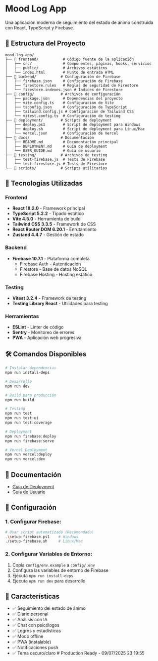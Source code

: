 # Mood Log App

Una aplicación moderna de seguimiento del estado de ánimo construida con React, TypeScript y Firebase.

## 📁 Estructura del Proyecto

```
mood-log-app/
├── 📁 frontend/           # Código fuente de la aplicación
│   ├── src/              # Componentes, páginas, hooks, servicios
│   ├── public/           # Archivos estáticos
│   └── index.html        # Punto de entrada HTML
├── 📁 backend/           # Configuración de Firebase
│   ├── firebase.json     # Configuración de Firebase
│   ├── firestore.rules   # Reglas de seguridad de Firestore
│   └── firestore.indexes.json # Índices de Firestore
├── 📁 config/            # Archivos de configuración
│   ├── package.json      # Dependencias del proyecto
│   ├── vite.config.ts    # Configuración de Vite
│   ├── tsconfig.json     # Configuración de TypeScript
│   ├── tailwind.config.js # Configuración de Tailwind CSS
│   └── vitest.config.ts  # Configuración de testing
├── 📁 deployment/        # Scripts de deployment
│   ├── deploy.ps1        # Script de deployment para Windows
│   ├── deploy.sh         # Script de deployment para Linux/Mac
│   └── vercel.json       # Configuración de Vercel
├── 📁 docs/              # Documentación
│   ├── README.md         # Documentación principal
│   ├── DEPLOYMENT.md     # Guía de deployment
│   └── USER_GUIDE.md     # Guía de usuario
├── 📁 testing/           # Archivos de testing
│   ├── test-firebase.js  # Tests de Firebase
│   └── test-firestore.js # Tests de Firestore
└── 📁 scripts/           # Scripts utilitarios
```

## 🚀 Tecnologías Utilizadas

### Frontend

- **React 18.2.0** - Framework principal
- **TypeScript 5.2.2** - Tipado estático
- **Vite 4.5.0** - Herramienta de build
- **Tailwind CSS 3.3.5** - Framework de CSS
- **React Router DOM 6.20.1** - Enrutamiento
- **Zustand 4.4.7** - Gestión de estado

### Backend

- **Firebase 10.7.1** - Plataforma completa
  - Firebase Auth - Autenticación
  - Firestore - Base de datos NoSQL
  - Firebase Hosting - Hosting estático

### Testing

- **Vitest 3.2.4** - Framework de testing
- **Testing Library React** - Utilidades para testing

### Herramientas

- **ESLint** - Linter de código
- **Sentry** - Monitoreo de errores
- **PWA** - Aplicación web progresiva

## 🛠️ Comandos Disponibles

```bash
# Instalar dependencias
npm run install-deps

# Desarrollo
npm run dev

# Build para producción
npm run build

# Testing
npm run test
npm run test:ui
npm run test:coverage

# Deployment
npm run firebase:deploy
npm run firebase:serve

# Vercel Deployment
npm run vercel:deploy
npm run vercel:dev
```

## 📖 Documentación

- [Guía de Deployment](docs/DEPLOYMENT.md)
- [Guía de Usuario](docs/USER_GUIDE.md)

## 🔧 Configuración

### **1. Configurar Firebase:**

```bash
# Usar script automatizado (Recomendado)
.\setup-firebase.ps1    # Windows
./setup-firebase.sh     # Linux/Mac
```

### **2. Configurar Variables de Entorno:**

1. Copia `config/env.example` a `config/.env`
2. Configura las variables de entorno de Firebase
3. Ejecuta `npm run install-deps`
4. Ejecuta `npm run dev` para desarrollo

## 📱 Características

- ✅ Seguimiento del estado de ánimo
- ✅ Diario personal
- ✅ Análisis con IA
- ✅ Chat con psicólogos
- ✅ Logros y estadísticas
- ✅ Modo offline
- ✅ PWA (instalable)
- ✅ Notificaciones push
- ✅ Tema oscuro/claro
#   P r o d u c t i o n   R e a d y   -   0 9 / 0 7 / 2 0 2 5   2 3 : 1 9 : 5 5  
 